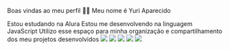 Boas vindas ao meu perfil 💙💙
Meu nome é Yuri Aparecido

Estou estudando na Alura
Estou me desenvolvendo na linguagem JavaScript
Utilizo esse espaço para minha organização e compartilhamento dos meu projetos desenvolvidos
![](https://media.tenor.com/JYbtda1d1qoAAAAM/toad-hype-overload.gif)
![](https://media.tenor.com/Bd3nSAXPREUAAAAM/tukuna-sukuna.gif)
![](https://media.tenor.com/nSsCLzJXf28AAAAM/demon-slayer-dance.gif)
![](https://media.tenor.com/Ft_59lQk6c4AAAAM/rizz-monkey.gif)
![](https://media.tenor.com/J2SMf2oW7XkAAAAj/cat-stare.gif)
